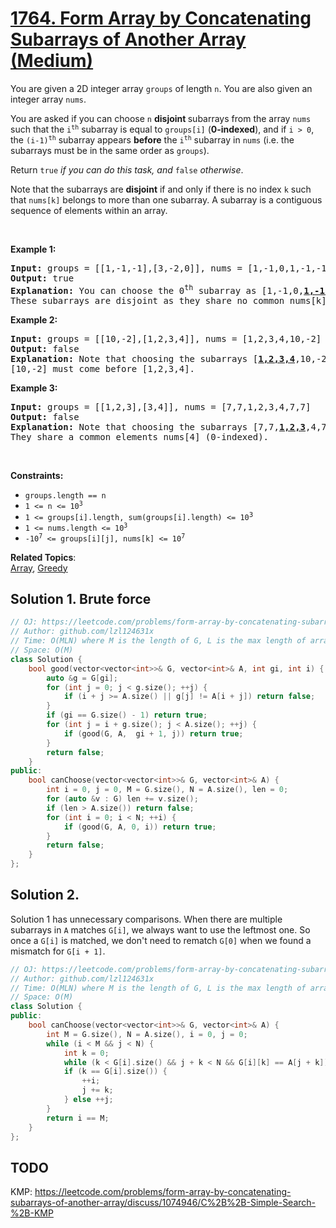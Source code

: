 # [1764. Form Array by Concatenating Subarrays of Another Array (Medium)](https://leetcode.com/problems/form-array-by-concatenating-subarrays-of-another-array/)

<p>You are given a 2D integer array <code>groups</code> of length <code>n</code>. You are also given an integer array <code>nums</code>.</p>

<p>You are asked if you can choose <code>n</code> <strong>disjoint </strong>subarrays from the array <code>nums</code> such that the <code>i<sup>th</sup></code> subarray is equal to <code>groups[i]</code> (<b>0-indexed</b>), and if <code>i &gt; 0</code>, the <code>(i-1)<sup>th</sup></code> subarray appears <strong>before</strong> the <code>i<sup>th</sup></code> subarray in <code>nums</code> (i.e. the subarrays must be in the same order as <code>groups</code>).</p>

<p>Return <code>true</code> <em>if you can do this task, and</em> <code>false</code> <em>otherwise</em>.</p>

<p>Note that the subarrays are <strong>disjoint</strong> if and only if there is no index <code>k</code> such that <code>nums[k]</code> belongs to more than one subarray. A subarray is a contiguous sequence of elements within an array.</p>

<p>&nbsp;</p>
<p><strong>Example 1:</strong></p>

<pre><strong>Input:</strong> groups = [[1,-1,-1],[3,-2,0]], nums = [1,-1,0,1,-1,-1,3,-2,0]
<strong>Output:</strong> true
<strong>Explanation:</strong> You can choose the 0<sup>th</sup> subarray as [1,-1,0,<u><strong>1,-1,-1</strong></u>,3,-2,0] and the 1<sup>st</sup> one as [1,-1,0,1,-1,-1,<u><strong>3,-2,0</strong></u>].
These subarrays are disjoint as they share no common nums[k] element.
</pre>

<p><strong>Example 2:</strong></p>

<pre><strong>Input:</strong> groups = [[10,-2],[1,2,3,4]], nums = [1,2,3,4,10,-2]
<strong>Output:</strong> false
<strong>Explanation: </strong>Note that choosing the subarrays [<u><strong>1,2,3,4</strong></u>,10,-2] and [1,2,3,4,<u><strong>10,-2</strong></u>] is incorrect because they are not in the same order as in groups.
[10,-2] must come before [1,2,3,4].
</pre>

<p><strong>Example 3:</strong></p>

<pre><strong>Input:</strong> groups = [[1,2,3],[3,4]], nums = [7,7,1,2,3,4,7,7]
<strong>Output:</strong> false
<strong>Explanation: </strong>Note that choosing the subarrays [7,7,<u><strong>1,2,3</strong></u>,4,7,7] and [7,7,1,2,<u><strong>3,4</strong></u>,7,7] is invalid because they are not disjoint.
They share a common elements nums[4] (0-indexed).
</pre>

<p>&nbsp;</p>
<p><strong>Constraints:</strong></p>

<ul>
	<li><code>groups.length == n</code></li>
	<li><code>1 &lt;= n &lt;= 10<sup>3</sup></code></li>
	<li><code>1 &lt;= groups[i].length, sum(groups[i].length) &lt;= 10<sup><span style="font-size: 10.8333px;">3</span></sup></code></li>
	<li><code>1 &lt;= nums.length &lt;= 10<sup>3</sup></code></li>
	<li><code>-10<sup>7</sup> &lt;= groups[i][j], nums[k] &lt;= 10<sup>7</sup></code></li>
</ul>


**Related Topics**:  
[Array](https://leetcode.com/tag/array/), [Greedy](https://leetcode.com/tag/greedy/)

## Solution 1. Brute force

```cpp
// OJ: https://leetcode.com/problems/form-array-by-concatenating-subarrays-of-another-array/
// Author: github.com/lzl124631x
// Time: O(MLN) where M is the length of G, L is the max length of arrays in G, and N is the length of A
// Space: O(M)
class Solution {
    bool good(vector<vector<int>>& G, vector<int>& A, int gi, int i) {
        auto &g = G[gi];
        for (int j = 0; j < g.size(); ++j) {
            if (i + j >= A.size() || g[j] != A[i + j]) return false;
        }
        if (gi == G.size() - 1) return true;
        for (int j = i + g.size(); j < A.size(); ++j) {
            if (good(G, A,  gi + 1, j)) return true;
        }
        return false;
    }
public:
    bool canChoose(vector<vector<int>>& G, vector<int>& A) {
        int i = 0, j = 0, M = G.size(), N = A.size(), len = 0;
        for (auto &v : G) len += v.size();
        if (len > A.size()) return false;
        for (int i = 0; i < N; ++i) {
            if (good(G, A, 0, i)) return true;
        }
        return false;
    }
};
```

## Solution 2.

Solution 1 has unnecessary comparisons. When there are multiple subarrays in `A` matches `G[i]`, we always want to use the leftmost one. So once a `G[i]` is matched, we don't need to rematch `G[0]` when we found a mismatch for `G[i + 1]`.

```cpp
// OJ: https://leetcode.com/problems/form-array-by-concatenating-subarrays-of-another-array/
// Author: github.com/lzl124631x
// Time: O(MLN) where M is the length of G, L is the max length of arrays in G, and N is the length of A
// Space: O(M)
class Solution {
public:
    bool canChoose(vector<vector<int>>& G, vector<int>& A) {
        int M = G.size(), N = A.size(), i = 0, j = 0;
        while (i < M && j < N) {
            int k = 0;
            while (k < G[i].size() && j + k < N && G[i][k] == A[j + k]) ++k;
            if (k == G[i].size()) {
                ++i;
                j += k;
            } else ++j;
        }
        return i == M;
    }
};
```

## TODO

KMP: https://leetcode.com/problems/form-array-by-concatenating-subarrays-of-another-array/discuss/1074946/C%2B%2B-Simple-Search-%2B-KMP